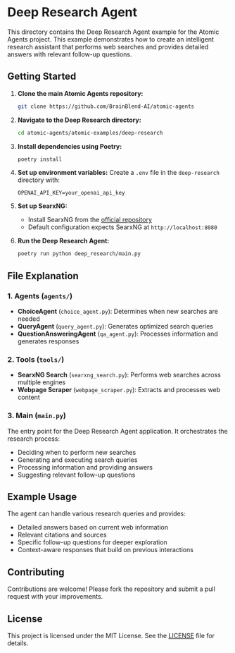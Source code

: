 # Deep Research Agent

This directory contains the Deep Research Agent example for the Atomic Agents project. This example demonstrates how to create an intelligent research assistant that performs web searches and provides detailed answers with relevant follow-up questions.

## Getting Started

1. **Clone the main Atomic Agents repository:**
   ```bash
   git clone https://github.com/BrainBlend-AI/atomic-agents
   ```

2. **Navigate to the Deep Research directory:**
   ```bash
   cd atomic-agents/atomic-examples/deep-research
   ```

3. **Install dependencies using Poetry:**
   ```bash
   poetry install
   ```

4. **Set up environment variables:**
   Create a `.env` file in the `deep-research` directory with:
   ```env
   OPENAI_API_KEY=your_openai_api_key
   ```

5. **Set up SearxNG:**
   - Install SearxNG from the [official repository](https://github.com/searxng/searxng)
   - Default configuration expects SearxNG at `http://localhost:8080`

6. **Run the Deep Research Agent:**
   ```bash
   poetry run python deep_research/main.py
   ```

## File Explanation

### 1. Agents (`agents/`)

- **ChoiceAgent** (`choice_agent.py`): Determines when new searches are needed
- **QueryAgent** (`query_agent.py`): Generates optimized search queries
- **QuestionAnsweringAgent** (`qa_agent.py`): Processes information and generates responses

### 2. Tools (`tools/`)

- **SearxNG Search** (`searxng_search.py`): Performs web searches across multiple engines
- **Webpage Scraper** (`webpage_scraper.py`): Extracts and processes web content

### 3. Main (`main.py`)

The entry point for the Deep Research Agent application. It orchestrates the research process:
- Deciding when to perform new searches
- Generating and executing search queries
- Processing information and providing answers
- Suggesting relevant follow-up questions

## Example Usage

The agent can handle various research queries and provides:
- Detailed answers based on current web information
- Relevant citations and sources
- Specific follow-up questions for deeper exploration
- Context-aware responses that build on previous interactions

## Contributing

Contributions are welcome! Please fork the repository and submit a pull request with your improvements.

## License

This project is licensed under the MIT License. See the [LICENSE](../../LICENSE) file for details.
